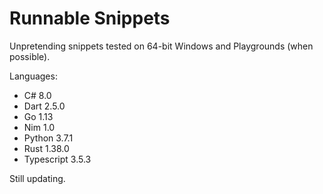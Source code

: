 # Runnable Snippets


Unpretending snippets tested on 64-bit Windows and Playgrounds (when possible).

Languages:

* C# 8.0
* Dart 2.5.0
* Go 1.13
* Nim 1.0
* Python 3.7.1
* Rust 1.38.0
* Typescript 3.5.3


Still updating.